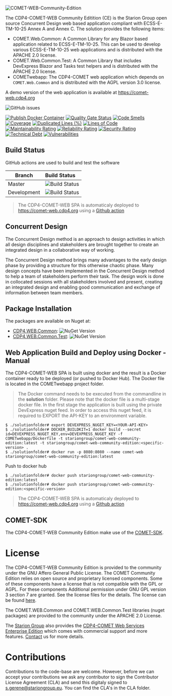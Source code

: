 ![COMET-WEB-Community-Edition](https://raw.githubusercontent.com/STARIONGROUP/COMET-WEB-Community-Edition/development/COMET-Community-Edition.png)

The CDP4-COMET-WEB Community Editition (CE) is the Starion Group open source Concurrent Design web based application compliant with ECSS-E-TM-10-25 Annex A and Annex C. The solution provides the following items:
  - COMET.Web.Common: A Common Library for any Blazor based application related to ECSS-E-TM-10-25. This can be used to develop various ECSS-E-TM-10-25 web applications and is distributed with the APACHE 2.0 license.
  - COMET.Web.Common.Test: A Common Library that includes DevExpress Blazor and Tasks test helpers and is distributed with the APACHE 2.0 license.
  - COMETwebapp: The CDP4-COMET web application which depends on `COMET.Web.Common` and is distributed with the AGPL version 3.0 license.

A demo version of the web application is available at https://comet-web.cdp4.org

![GitHub issues](https://img.shields.io/github/issues/STARIONGROUP/COMET-WEB-Community-Edition.svg)

[![Publish Docker Container](https://github.com/STARIONGROUP/COMET-WEB-Community-Edition/actions/workflows/publish-docker-container.yml/badge.svg)](https://github.com/STARIONGROUP/COMET-WEB-Community-Edition/actions/workflows/publish-docker-container.yml)
[![Quality Gate Status](https://sonarcloud.io/api/project_badges/measure?project=STARIONGROUP_COMET-WEB-Community-Edition&metric=alert_status)](https://sonarcloud.io/summary/new_code?id=STARIONGROUP_COMET-WEB-Community-Edition)
[![Code Smells](https://sonarcloud.io/api/project_badges/measure?project=STARIONGROUP_COMET-WEB-Community-Edition&metric=code_smells)](https://sonarcloud.io/summary/new_code?id=STARIONGROUP_COMET-WEB-Community-Edition)
[![Coverage](https://sonarcloud.io/api/project_badges/measure?project=STARIONGROUP_COMET-WEB-Community-Edition&metric=coverage)](https://sonarcloud.io/summary/new_code?id=STARIONGROUP_COMET-WEB-Community-Edition)
[![Duplicated Lines (%)](https://sonarcloud.io/api/project_badges/measure?project=STARIONGROUP_COMET-WEB-Community-Edition&metric=duplicated_lines_density)](https://sonarcloud.io/summary/new_code?id=STARIONGROUP_COMET-WEB-Community-Edition)
[![Lines of Code](https://sonarcloud.io/api/project_badges/measure?project=STARIONGROUP_COMET-WEB-Community-Edition&metric=ncloc)](https://sonarcloud.io/summary/new_code?id=STARIONGROUP_COMET-WEB-Community-Edition)
[![Maintainability Rating](https://sonarcloud.io/api/project_badges/measure?project=STARIONGROUP_COMET-WEB-Community-Edition&metric=sqale_rating)](https://sonarcloud.io/summary/new_code?id=STARIONGROUP_COMET-WEB-Community-Edition)
[![Reliability Rating](https://sonarcloud.io/api/project_badges/measure?project=STARIONGROUP_COMET-WEB-Community-Edition&metric=reliability_rating)](https://sonarcloud.io/summary/new_code?id=STARIONGROUP_COMET-WEB-Community-Edition)
[![Security Rating](https://sonarcloud.io/api/project_badges/measure?project=STARIONGROUP_COMET-WEB-Community-Edition&metric=security_rating)](https://sonarcloud.io/summary/new_code?id=STARIONGROUP_COMET-WEB-Community-Edition)
[![Technical Debt](https://sonarcloud.io/api/project_badges/measure?project=STARIONGROUP_COMET-WEB-Community-Edition&metric=sqale_index)](https://sonarcloud.io/summary/new_code?id=STARIONGROUP_COMET-WEB-Community-Edition)
[![Vulnerabilities](https://sonarcloud.io/api/project_badges/measure?project=STARIONGROUP_COMET-WEB-Community-Edition&metric=vulnerabilities)](https://sonarcloud.io/summary/new_code?id=STARIONGROUP_COMET-WEB-Community-Edition)

## Build Status

GitHub actions are used to build and test the software

Branch | Build Status
------- | :------------
Master | ![Build Status](https://github.com/STARIONGROUP/COMET-WEB-Community-Edition/actions/workflows/CodeQuality.yml/badge.svg?branch=master)
Development | ![Build Status](https://github.com/STARIONGROUP/COMET-WEB-Community-Edition/actions/workflows/CodeQuality.yml/badge.svg?branch=development)

> The CDP4-COMET-WEB SPA is automaticaly deployed to https://comet-web.cdp4.org using a [Github action](https://github.com/STARIONGROUP/COMET-WEB-Community-Edition/actions/workflows/publish-docker-container.yml)

## Concurrent Design

The Concurrent Design method is an approach to design activities in which all design disciplines and stakeholders are brought together to create an integrated design in a collaborative way of working.

The Concurrent Design method brings many advantages to the early design phase by providing a structure for this otherwise chaotic phase. Many design concepts have been implemented in the Concurrent Design method to help a team of stakeholders perform their task. The design work is done in collocated sessions with all stakeholders involved and present, creating an integrated design and enabling good communication and exchange of information between team members.

## Package Installation

The packages are available on Nuget at:

  - [CDP4.WEB.Common](https://www.nuget.org/packages/CDP4.WEB.Common): ![NuGet Version](https://img.shields.io/nuget/v/CDP4.WEB.Common)
  - [CDP4.WEB.Common.Test](https://www.nuget.org/packages/CDP4.WEB.Common.Test): ![NuGet Version](https://img.shields.io/nuget/v/CDP4.WEB.Common.Test)

## Web Application Build and Deploy using Docker - Manual

The CDP4-COMET-WEB SPA is built using docker and the result is a Docker container ready to be deployed (or pushed to Docker Hub). The Docker file is located in the COMETwebapp project folder.

> The Docker command needs to be executed from the commandline in the **solution** folder. Please note that the docker file is a multi-stage docker file. In the first stage the application is built using the private DevExpress nuget feed. In order to access this nuget feed, it is required to EXPORT the API-KEY to an environment variable.

```
$ ./solutionfolder# export DEVEXPRESS_NUGET_KEY=<YOUR-API-KEY>
$ ./solutionfolder# DOCKER_BUILDKIT=1 docker build --secret id=DEVEXPRESS_NUGET_KEY,env=DEVEXPRESS_NUGET_KEY -f COMETwebapp/Dockerfile -t stariongroup/comet-web-community-edition:latest -t stariongroup/comet-web-community-edition:<specific-version> .
$ ./solutionfolder# docker run -p 8080:8080 --name comet-web stariongroup/comet-web-community-edition:latest
```

Push to docker hub

```
$ ./solutionfolder# docker push stariongroup/comet-web-community-edition:latest
$ ./solutionfolder# docker push stariongroup/comet-web-community-edition:<specific-version>
```

> The CDP4-COMET-WEB SPA is automaticaly deployed to https://comet-web.cdp4.org using a [Github action](https://github.com/STARIONGROUP/COMET-WEB-Community-Edition/actions/workflows/publish-docker-container.yml)

## COMET-SDK

The CDP4-COMET-WEB Community Edition make use of the [COMET-SDK](https://github.com/STARIONGROUP/COMET-SDK-Community-Edition).

# License

The CDP4-COMET-WEB Community Edition is provided to the community under the GNU Affero General Public License. The COMET Community Edition relies on open source and proprietary licensed components. Some of these components have a license that is not compatible with the GPL or AGPL. For these components Additional permission under GNU GPL version 3 section 7 are granted. See the license files for the details. The license can be found [here](LICENSE).

The COMET.WEB.Common and COMET.WEB.Common.Test libraries (nuget packages) are provided to the community under the APACHE 2.0 License.

The [Starion Group](https://www.stariongroup.eu) also provides the [CDP4-COMET Web Services Enterprise Edition](https://github.com/STARIONGROUP/CDP4-WebServices-Community-Edition/wiki/CDP4-Web-Services-Enterprise-Edition) which comes with commercial support and more features. [Contact](https://www.stariongroup.eu/contact) us for more details.

# Contributions

Contributions to the code-base are welcome. However, before we can accept your contributions we ask any contributor to sign the Contributor License Agreement (CLA) and send this digitaly signed to s.gerene@stariongroup.eu. You can find the CLA's in the CLA folder.